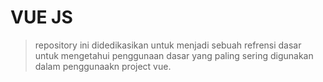 # VUE JS
> repository ini didedikasikan untuk menjadi sebuah refrensi dasar untuk mengetahui penggunaan dasar yang paling sering digunakan dalam penggunaakn project vue.
